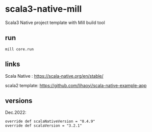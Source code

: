 # scala3-native-mill

Scala3 Native project template with Mill build tool

## run 

	mill core.run 

## links

Scala Native : https://scala-native.org/en/stable/

scala2 template: https://github.com/lihaoyi/scala-native-example-app
	
## versions

Dec.2022:

	override def scalaNativeVersion = "0.4.9"
	override def scalaVersion = "3.2.1"
